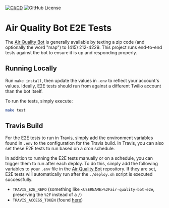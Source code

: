 [![CI/CD](https://github.com/alexdlaird/air-quality-bot-e2e/workflows/CI/CD/badge.svg)](https://github.com/alexdlaird/air-quality-bot-e2e/actions?query=workflow%3ACI%2FCD)
![GitHub License](https://img.shields.io/github/license/alexdlaird/air-quality-bot)

# Air Quality Bot E2E Tests

The [Air Quality Bot](https://github.com/alexdlaird/air-quality-bot) is
generally available by texting a zip code (and optionally the word "map") to
(415) 212-4229. This project runs end-to-end tests against the bot to ensure it
is up and responding properly.

## Running Locally

Run `make install`, then update the values in `.env` to reflect your account's
values. Ideally, E2E tests should run from against a different Twilio account
than the bot itself.

To run the tests, simply execute:

```sh
make test
```

## Travis Build

For the E2E tests to run in Travis, simply add the environment variables found
in `.env` to the configuration for the Travis build. In Travis, you can also
set these E2E tests to run based on a cron schedule.

In addition to running the E2E tests manually or on a schedule, you can trigger
them to run after each deploy. To do this, simply add the following variables to
your `.env` file in the [Air Quality Bot](https://github.com/alexdlaird/air-quality-bot/blob/master/.env.example)
repository. If they are set, E2E tests will automatically run after the
`./deploy.sh` script is executed successfully.

- `TRAVIS_E2E_REPO` (something like `<USERNAME>%2Fair-quality-bot-e2e`, preserving the `%2F` instead of a `/`)
- `TRAVIS_ACCESS_TOKEN` (found [here](https://travis-ci.org/account/preferences))
